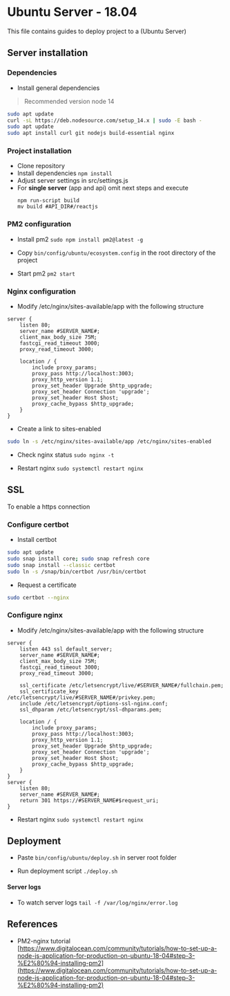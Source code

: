 # Ubuntu Server - 18.04

This file contains guides to deploy project to a (Ubuntu Server)

## Server installation

### Dependencies

- Install general dependencies
>   Recommended version node 14
```bash 
sudo apt update
curl -sL https://deb.nodesource.com/setup_14.x | sudo -E bash -
sudo apt update
sudo apt install curl git nodejs build-essential nginx
```

### Project installation

-   Clone repository
-   Install dependencies `npm install`
-   Adjust server settings in src/settings.js
-   For **single server** (app and api) omit next steps and execute
	```
	npm run-script build
	mv build #API_DIR#/reactjs
	```

### PM2 configuration

-   Install pm2 `sudo npm install pm2@latest -g`

-   Copy `bin/config/ubuntu/ecosystem.config` in the root directory of the project

-   Start pm2 `pm2 start`

### Nginx configuration

-   Modify /etc/nginx/sites-available/app with the following structure
```
server {
    listen 80;
    server_name #SERVER_NAME#;
    client_max_body_size 75M;
    fastcgi_read_timeout 3000;
    proxy_read_timeout 3000;   

    location / {
        include proxy_params;
        proxy_pass http://localhost:3003;
        proxy_http_version 1.1;
        proxy_set_header Upgrade $http_upgrade;
        proxy_set_header Connection 'upgrade';
        proxy_set_header Host $host;
        proxy_cache_bypass $http_upgrade;
    }
}
```

-   Create a link to sites-enabled
``` bash
sudo ln -s /etc/nginx/sites-available/app /etc/nginx/sites-enabled
```

-   Check nginx status `sudo nginx -t`

-   Restart nginx `sudo systemctl restart nginx`

## SSL

To enable a https connection

### Configure certbot

-   Install certbot
```bash
sudo apt update
sudo snap install core; sudo snap refresh core
sudo snap install --classic certbot
sudo ln -s /snap/bin/certbot /usr/bin/certbot
```

-   Request a certificate
```bash
sudo certbot --nginx
```

### Configure nginx

-  Modify /etc/nginx/sites-available/app with the following structure
```
server {
    listen 443 ssl default_server;
    server_name #SERVER_NAME#;
    client_max_body_size 75M;
    fastcgi_read_timeout 3000;
    proxy_read_timeout 3000;   

    ssl_certificate /etc/letsencrypt/live/#SERVER_NAME#/fullchain.pem;
    ssl_certificate_key /etc/letsencrypt/live/#SERVER_NAME#/privkey.pem;
    include /etc/letsencrypt/options-ssl-nginx.conf;
    ssl_dhparam /etc/letsencrypt/ssl-dhparams.pem;

    location / {
        include proxy_params;
        proxy_pass http://localhost:3003;
        proxy_http_version 1.1;
        proxy_set_header Upgrade $http_upgrade;
        proxy_set_header Connection 'upgrade';
        proxy_set_header Host $host;
        proxy_cache_bypass $http_upgrade;
    }
}
server {
    listen 80;
    server_name #SERVER_NAME#;
    return 301 https://#SERVER_NAME#$request_uri;
}
```

-   Restart nginx `sudo systemctl restart nginx`

## Deployment

-   Paste `bin/config/ubuntu/deploy.sh` in server root folder

-   Run deployment script `./deploy.sh`

#### Server logs

-   To watch server logs `tail -f /var/log/nginx/error.log`

## References

-   PM2-nginx tutorial [https://www.digitalocean.com/community/tutorials/how-to-set-up-a-node-js-application-for-production-on-ubuntu-18-04#step-3-%E2%80%94-installing-pm2](https://www.digitalocean.com/community/tutorials/how-to-set-up-a-node-js-application-for-production-on-ubuntu-18-04#step-3-%E2%80%94-installing-pm2)